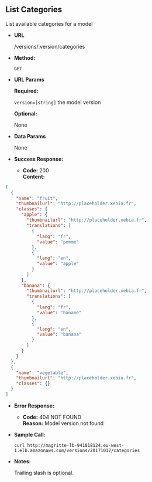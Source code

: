 **List Categories**
----
  List available categories for a model

* **URL**

  /versions/:version/categories

* **Method:**

  `GET`

*  **URL Params**

   **Required:**

   `version=[string]` the model version

   **Optional:**

   None

* **Data Params**

   None

* **Success Response:**

  * **Code:** 200 <br />
    **Content:**
```json
[
  {
    "name": "fruit",
    "thumbnailurl": "http://placeholder.xebia.fr",
    "classes": {
      "apple": {
        "thumbnailurl": "http://placeholder.xebia.fr",
        "translations": [
          {
            "lang": "fr",
            "value": "pomme"
          },
          {
            "lang": "en",
            "value": "apple"
          }
        ]
      },
      "banana": {
        "thumbnailurl": "http://placeholder.xebia.fr",
        "translations": [
          {
            "lang": "fr",
            "value": "banane"
          },
          {
            "lang": "en",
            "value": "banana"
          }
        ]
      }
    }
  },
  {
    "name": "vegetable",
    "thumbnailurl": "http://placeholder.xebia.fr",
    "classes": {}
  }
]
```

* **Error Response:**

  * **Code:** 404 NOT FOUND <br />
    **Reason:** Model version not found

* **Sample Call:**

  `curl http://magritte-lb-941018124.eu-west-1.elb.amazonaws.com/versions/20171017/categories`

* **Notes:**

  Trailing slash is optional.